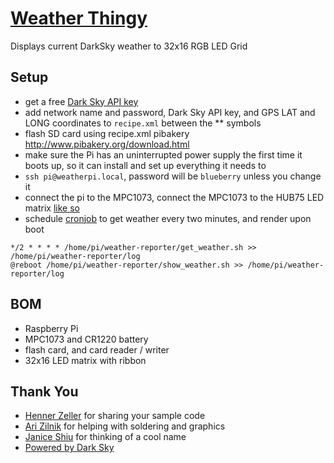 # [Weather Thingy](https://medium.com/@bdettmer/displaying-weather-on-a-32x16-led-matrix-ce9281dc67a9)

Displays current DarkSky weather to 32x16 RGB LED Grid

## Setup
- get a free [Dark Sky API key](https://darksky.net/dev)
- add network name and password, Dark Sky API key, and GPS LAT and LONG coordinates to `recipe.xml` between the ** symbols
- flash SD card using recipe.xml pibakery http://www.pibakery.org/download.html
- make sure the Pi has an uninterrupted power supply the first time it boots up, so it can install and set up everything it needs to
- `ssh pi@weatherpi.local`, password will be `blueberry` unless you change it
- connect the pi to the MPC1073, connect the MPC1073 to the HUB75 LED matrix [like so](https://github.com/redSlug/weather-reporter/blob/master/images/hw.jpg) 
- schedule [cronjob](https://www.raspberrypi.org/documentation/linux/usage/cron.md) to get weather every two minutes, and render upon boot
```console
*/2 * * * * /home/pi/weather-reporter/get_weather.sh >> /home/pi/weather-reporter/log
@reboot /home/pi/weather-reporter/show_weather.sh >> /home/pi/weather-reporter/log
```

## BOM
- Raspberry Pi 
- MPC1073 and CR1220 battery
- flash card, and card reader / writer
- 32x16 LED matrix with ribbon

## Thank You
- [Henner Zeller](https://github.com/hzeller/rpi-rgb-led-matrix) for sharing your sample code
- [Ari Zilnik](https://medium.com/@azilnik) for helping with soldering and graphics
- [Janice Shiu](https://github.com/contrepoint) for thinking of a cool name
- [Powered by Dark Sky](https://darksky.net/poweredby/)
